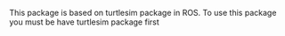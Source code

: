 This package is based on turtlesim package in ROS.
To use this package you must be have turtlesim package first
